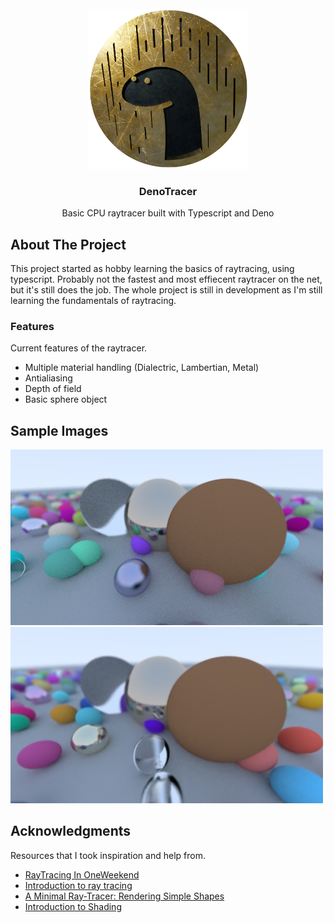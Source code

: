 <div id="top"></div>

<!-- PROJECT LOGO -->
<br />
<div align="center">
  <a href="https://github.com/Timur310/DenoTracer">
    <img src="Images/logo.png" alt="Logo" width="256" height="256">
  </a>

  <h3 align="center">DenoTracer</h3>

  <p align="center">
    Basic CPU raytracer built with Typescript and Deno
</div>

<!-- ABOUT THE PROJECT -->

## About The Project

This project started as hobby learning the basics of raytracing, using typescript.
Probably not the fastest and most effiecent raytracer on the net, but it's still does the job.
The whole project is still in development as I'm still learning the fundamentals of raytracing.

### Features
 
 Current features of the raytracer.

* Multiple material handling (Dialectric, Lambertian, Metal)
* Antialiasing
* Depth of field
* Basic sphere object

## Sample Images

<p float="left">
  <img src="Images/sample_scene.png" alt="100 sample" width="500"/>
  <img src="Images/Spheres_sample_denoised.jpg" alt="100 sample Denoised" width="500"/>
</p>


<!-- ACKNOWLEDGMENTS -->
## Acknowledgments

Resources that I took inspiration and help from.

* [RayTracing In OneWeekend](https://raytracing.github.io/books/RayTracingInOneWeekend.html)
* [Introduction to ray tracing](https://www.scratchapixel.com/lessons/3d-basic-rendering/introduction-to-ray-tracing/ray-tracing-practical-example)
* [A Minimal Ray-Tracer: Rendering Simple Shapes](https://www.scratchapixel.com/lessons/3d-basic-rendering/minimal-ray-tracer-rendering-simple-shapes/ray-sphere-intersection)
* [Introduction to Shading](https://www.scratchapixel.com/lessons/3d-basic-rendering/introduction-to-shading/diffuse-lambertian-shading)
